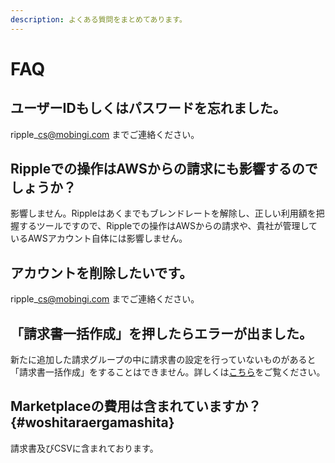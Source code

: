 ```yaml
---
description: よくある質問をまとめてあります。
---
```


# FAQ

## ユーザーIDもしくはパスワードを忘れました。

ripple\_cs@mobingi.com までご連絡ください。

## Rippleでの操作はAWSからの請求にも影響するのでしょうか？

影響しません。Rippleはあくまでもブレンドレートを解除し、正しい利用額を把握するツールですので、Rippleでの操作はAWSからの請求や、貴社が管理しているAWSアカウント自体には影響しません。

## アカウントを削除したいです。

ripple\_cs@mobingi.com までご連絡ください。

## 「請求書一括作成」を押したらエラーが出ました。

新たに追加した請求グループの中に請求書の設定を行っていないものがあると「請求書一括作成」をすることはできません。詳しくは[こちら](https://docs.mobingi.com/~/drafts/-LI8pjSJ8E_gGuBJofR3/primary/v/ripple/mobingi-ripple/wosuru-1#step2)をご覧ください。

##  Marketplaceの費用は含まれていますか？ {#woshitaraergamashita}

請求書及びCSVに含まれております。  


